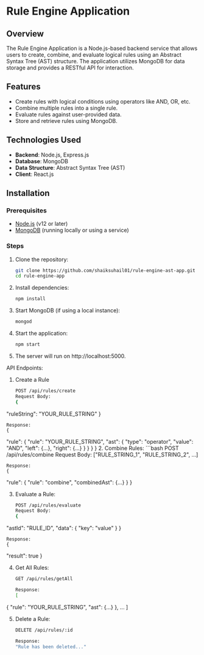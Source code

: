 # Rule Engine Application

## Overview
The Rule Engine Application is a Node.js-based backend service that allows users to create, combine, and evaluate logical rules using an Abstract Syntax Tree (AST) structure. The application utilizes MongoDB for data storage and provides a RESTful API for interaction.

## Features
- Create rules with logical conditions using operators like AND, OR, etc.
- Combine multiple rules into a single rule.
- Evaluate rules against user-provided data.
- Store and retrieve rules using MongoDB.

## Technologies Used
- **Backend**: Node.js, Express.js
- **Database**: MongoDB
- **Data Structure**: Abstract Syntax Tree (AST)
- **Client**: React.js 

## Installation

### Prerequisites
- [Node.js](https://nodejs.org/) (v12 or later)
- [MongoDB](https://www.mongodb.com/) (running locally or using a service)

### Steps
1. Clone the repository:
   ```bash
   git clone https://github.com/shaiksuhail01/rule-engine-ast-app.git
   cd rule-engine-app

2. Install dependencies:
    ```bash
    npm install
3. Start MongoDB (if using a local instance):
    ```bash
    mongod
4. Start the application:
    ```bash
    npm start
5. The server will run on http://localhost:5000.


API Endpoints:

1. Create a Rule
    ```bash
    POST /api/rules/create
    Request Body:
    {
  "ruleString": "YOUR_RULE_STRING"
    }

    Response:
    {
  "rule": {
    "rule": "YOUR_RULE_STRING",
    "ast": {
      "type": "operator",
      "value": "AND",
      "left": {...},
      "right": {...}
    }
    }
    }
    }
2. Combine Rules:
    ```bash
    POST /api/rules/combine
    Request Body:
    ["RULE_STRING_1", "RULE_STRING_2", ...]

    Response:
    {
  "rule": {
    "rule": "combine",
    "combinedAst": {...}
    }
    }
    

3. Evaluate a Rule:
    ```bash
    POST /api/rules/evaluate
    Request Body:
    {
  "astId": "RULE_ID",
  "data": {
    "key": "value"
    }
    }

    Response:
    {
  "result": true
    }


4. Get All Rules:
    ```bash
    GET /api/rules/getAll

    Response:
    [
  {
    "rule": "YOUR_RULE_STRING",
    "ast": {...}
  },
  ...
    ]

5. Delete a Rule:
    ```bash
    DELETE /api/rules/:id

    Response:
    "Rule has been deleted..."





